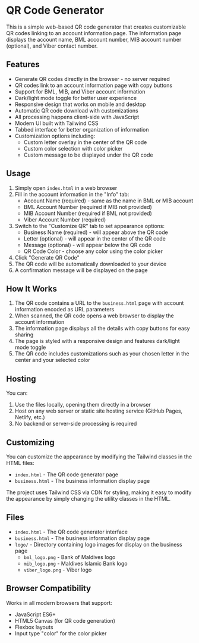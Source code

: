 # QR Code Generator

This is a simple web-based QR code generator that creates customizable QR codes linking to an account information page. The information page displays the account name, BML account number, MIB account number (optional), and Viber contact number.

## Features

- Generate QR codes directly in the browser - no server required
- QR codes link to an account information page with copy buttons
- Support for BML, MIB, and Viber account information
- Dark/light mode toggle for better user experience
- Responsive design that works on mobile and desktop
- Automatic QR code download with customizations
- All processing happens client-side with JavaScript
- Modern UI built with Tailwind CSS
- Tabbed interface for better organization of information
- Customization options including:
  - Custom letter overlay in the center of the QR code
  - Custom color selection with color picker
  - Custom message to be displayed under the QR code

## Usage

1. Simply open `index.html` in a web browser
2. Fill in the account information in the "Info" tab:
   - Account Name (required) - same as the name in BML or MIB account
   - BML Account Number (required if MIB not provided)
   - MIB Account Number (required if BML not provided)
   - Viber Account Number (required)
3. Switch to the "Customize QR" tab to set appearance options:
   - Business Name (required) - will appear above the QR code
   - Letter (optional) - will appear in the center of the QR code
   - Message (optional) - will appear below the QR code
   - QR Code Color - choose any color using the color picker
4. Click "Generate QR Code"
5. The QR code will be automatically downloaded to your device
6. A confirmation message will be displayed on the page

## How It Works

1. The QR code contains a URL to the `business.html` page with account information encoded as URL parameters
2. When scanned, the QR code opens a web browser to display the account information
3. The information page displays all the details with copy buttons for easy sharing
4. The page is styled with a responsive design and features dark/light mode toggle
5. The QR code includes customizations such as your chosen letter in the center and your selected color

## Hosting

You can:

1. Use the files locally, opening them directly in a browser
2. Host on any web server or static site hosting service (GitHub Pages, Netlify, etc.)
3. No backend or server-side processing is required

## Customizing

You can customize the appearance by modifying the Tailwind classes in the HTML files:
- `index.html` - The QR code generator page
- `business.html` - The business information display page

The project uses Tailwind CSS via CDN for styling, making it easy to modify the appearance by simply changing the utility classes in the HTML.

## Files

- `index.html` - The QR code generator interface
- `business.html` - The business information display page
- `logo/` - Directory containing logo images for display on the business page
  - `bml_logo.png` - Bank of Maldives logo
  - `mib_logo.png` - Maldives Islamic Bank logo
  - `viber_logo.png` - Viber logo

## Browser Compatibility

Works in all modern browsers that support:
- JavaScript ES6+
- HTML5 Canvas (for QR code generation)
- Flexbox layouts
- Input type "color" for the color picker 